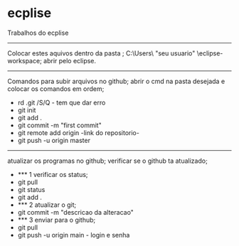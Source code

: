 # ecplise
Trabalhos do ecplise

----------------------------------------------------------------
Colocar estes aquivos dentro da pasta ;
C:\Users\ "seu usuario" \eclipse-workspace;
abrir pelo eclipse.


----------------------------------------------------------------
Comandos para subir arquivos no github;
abrir o cmd na pasta desejada e colocar os comandos em ordem;
- rd .git /S/Q - tem que dar erro
- git init
- git add .
- git commit -m "first commit"
- git remote add origin -link do repositorio-
- git push -u origin master


----------------------------------------------------------------
atualizar os programas no github;
verificar se o github ta atualizado;
- *** 1 verificar os status;
- git pull
- git status
- git add .
- *** 2 atualizar o git;
- git commit -m "descricao da alteracao"
- *** 3 enviar para o github;
- git pull
- git push -u origin main - login e senha
